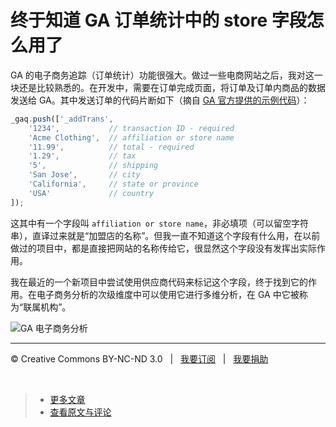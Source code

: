 # 终于知道 GA 订单统计中的 store 字段怎么用了

GA 的电子商务追踪（订单统计）功能很强大。做过一些电商网站之后，我对这一块还是比较熟悉的。在开发中，需要在订单完成页面，将订单及订单内商品的数据发送给 GA。其中发送订单的代码片断如下（摘自 [GA 官方提供的示例代码](https://developers.google.com/analytics/devguides/collection/gajs/gaTrackingEcommerce#Example)）：

```js
_gaq.push(['_addTrans',
	'1234',           // transaction ID - required
	'Acme Clothing',  // affiliation or store name
	'11.99',          // total - required
	'1.29',           // tax
	'5',              // shipping
	'San Jose',       // city
	'California',     // state or province
	'USA'             // country
]);
```

这其中有一个字段叫 `affiliation or store name`，非必填项（可以留空字符串），直译过来就是“加盟店的名称”。但我一直不知道这个字段有什么用，在以前做过的项目中，都是直接把网站的名称传给它，很显然这个字段没有发挥出实际作用。

我在最近的一个新项目中尝试使用供应商代码来标记这个字段，终于找到它的作用。在电子商务分析的次级维度中可以使用它进行多维分析，在 GA 中它被称为“联属机构”。

![GA 电子商务分析](http://www.cssmagic.net/blog/pic/201306/ga-order-tracking-store-field.png)

***

&copy; Creative Commons BY-NC-ND 3.0 &nbsp; | &nbsp; [我要订阅](http://www.cssmagic.net/blog/subscribe) &nbsp; | &nbsp; [我要捐助](http://www.cssmagic.net/blog/donate)

&nbsp;
> * [更多文章](https://github.com/cssmagic/blog/issues?state=open)
> * [查看原文与评论](https://github.com/cssmagic/blog/issues/11)
